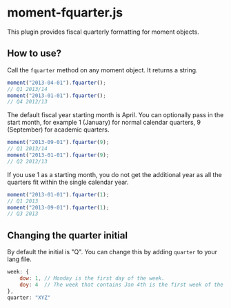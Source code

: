 # moment-fquarter.js
This plugin provides fiscal quarterly formatting for moment objects.

## How to use?
Call the `fquarter` method on any moment object. It returns a string.
```javascript
moment("2013-04-01").fquarter();
// Q1 2013/14
moment("2013-01-01").fquarter();
// Q4 2012/13
```

The default fiscal year starting month is April. You can optionally pass in the start month, for example 1 (January) for normal calendar quarters, 9 (September) for academic quarters.
```javascript
moment("2013-09-01").fquarter(9);
// Q1 2013/14
moment("2013-01-01").fquarter(9);
// Q2 2012/13
```
If you use 1 as a starting month, you do not get the additional year as all the quarters fit within the single calendar year.
```javascript
moment("2013-01-01").fquarter(1);
// Q1 2013
moment("2013-09-01").fquarter(1);
// Q3 2013
```

## Changing the quarter initial
By default the initial is "Q". You can change this by adding `quarter` to your lang file.
```javascript
week: {
	dow: 1, // Monday is the first day of the week.
	doy: 4  // The week that contains Jan 4th is the first week of the year.
},
quarter: "XYZ"
```
